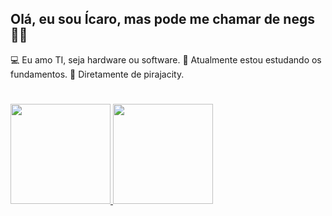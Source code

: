 ## Olá, eu sou Ícaro, mas pode me chamar de negs 🤙🏿
💻 Eu amo TI, seja hardware ou software.
🧠 Atualmente estou estudando os fundamentos.
🌴 Diretamente de pirajacity.
#
<div>
  <a href="https://github.com/rafaballerini">
  <img height="160em" src="https://github-readme-stats.vercel.app/api?username=isnegs&show_icons=true&theme=nord&include_all_commits=true&count_private=true"/>
  <img height="160em" src="https://github-readme-stats.vercel.app/api/top-langs/?username=isnegs&layout=compact&langs_count=7&theme=nord"/>
</div>
